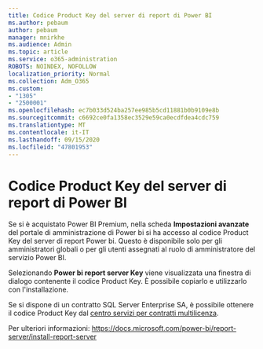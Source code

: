 ```yaml
---
title: Codice Product Key del server di report di Power BI
ms.author: pebaum
author: pebaum
manager: mnirkhe
ms.audience: Admin
ms.topic: article
ms.service: o365-administration
ROBOTS: NOINDEX, NOFOLLOW
localization_priority: Normal
ms.collection: Adm_O365
ms.custom:
- "1305"
- "2500001"
ms.openlocfilehash: ec7b033d524ba257ee985b5cd11881b0b9109e8b
ms.sourcegitcommit: c6692ce0fa1358ec3529e59ca0ecdfdea4cdc759
ms.translationtype: MT
ms.contentlocale: it-IT
ms.lasthandoff: 09/15/2020
ms.locfileid: "47801953"
---
```

# <a name="power-bi-report-server-product-key"></a>Codice Product Key del server di report di Power BI

Se si è acquistato Power BI Premium, nella scheda **Impostazioni avanzate** del portale di amministrazione di Power bi si ha accesso al codice Product Key del server di report Power bi. Questo è disponibile solo per gli amministratori globali o per gli utenti assegnati al ruolo di amministratore del servizio Power BI.

Selezionando **Power bi report server Key** viene visualizzata una finestra di dialogo contenente il codice Product Key. È possibile copiarlo e utilizzarlo con l'installazione.

Se si dispone di un contratto SQL Server Enterprise SA, è possibile ottenere il codice Product Key dal [centro servizi per contratti multilicenza](https://www.microsoft.com/Licensing/servicecenter/).

Per ulteriori informazioni: https://docs.microsoft.com/power-bi/report-server/install-report-server
